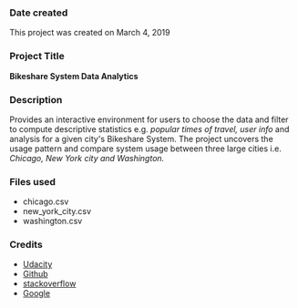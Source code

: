 ### Date created
This project was created on March 4, 2019

### Project Title
**Bikeshare System Data Analytics**

### Description
Provides an interactive environment for users to choose the data and filter to compute descriptive statistics e.g. _popular times of travel, user info_ and analysis for a given city's Bikeshare System.
The project uncovers the usage pattern and compare system usage between three large cities i.e. *Chicago, New York city and Washington.*

### Files used
* chicago.csv
* new_york_city.csv
* washington.csv

### Credits
* [Udacity](WWW.udacity.com)
* [Github](www.github.com)
* [stackoverflow](www.stackoverflow)
* [Google](www.google.com)
